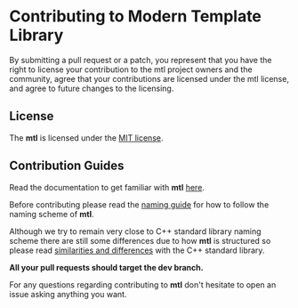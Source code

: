 # Contributing to Modern Template Library

By submitting a pull request or a patch, you represent that you have the right to license your contribution to the mtl project owners and the community, agree that your contributions are licensed under the mtl license, and agree to future changes to the licensing.


## License

The **mtl** is licensed under the [MIT license](./LICENSE).

## Contribution Guides

Read the documentation to get familiar with **mtl** [here](./docs/documentation.md).

Before contributing please read the [naming guide](./docs/naming.md) for how to follow the naming scheme of **mtl**.

Although we try to remain very close to C++ standard library naming scheme there are still some differences due to how **mtl** is structured so please read [similarities and differences](./docs/differences.md) with the C++ standard library.

**All your pull requests should target the dev branch.**

For any questions regarding contributing to **mtl** don't hesitate to open an issue asking anything you want.

